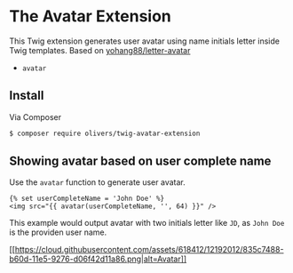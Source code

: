 The Avatar Extension
====================

This Twig extension generates user avatar using name initials letter inside Twig templates. Based on [yohang88/letter-avatar
](https://github.com/yohang88/letter-avatar)

* ``avatar``

Install
-------

Via Composer

``` bash
$ composer require olivers/twig-avatar-extension
```

Showing avatar based on user complete name
-------------------------------------------

Use the ``avatar`` function to generate user avatar.

    {% set userCompleteName = 'John Doe' %}
    <img src="{{ avatar(userCompleteName, '', 64) }}" />

This example would output avatar with two initials letter like ``JD``, as ``John Doe`` is the providen user name.

[[https://cloud.githubusercontent.com/assets/618412/12192012/835c7488-b60d-11e5-9276-d06f42d11a86.png|alt=Avatar]]

